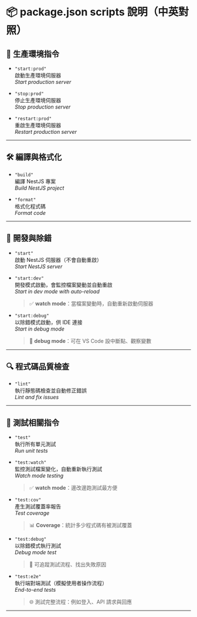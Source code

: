 # 📦 package.json scripts 說明（中英對照）

## 🚀 生產環境指令

- `"start:prod"`  
  啟動生產環境伺服器  
  _Start production server_

- `"stop:prod"`  
  停止生產環境伺服器  
  _Stop production server_

- `"restart:prod"`  
  重啟生產環境伺服器  
  _Restart production server_

---

## 🛠️ 編譯與格式化

- `"build"`  
  編譯 NestJS 專案  
  _Build NestJS project_

- `"format"`  
  格式化程式碼  
  _Format code_

---

## 🧪 開發與除錯

- `"start"`  
  啟動 NestJS 伺服器（不會自動重啟）  
  _Start NestJS server_

- `"start:dev"`  
  開發模式啟動，會監控檔案變動並自動重啟  
  _Start in dev mode with auto-reload_  
  > ✅ **watch mode**：當檔案變動時，自動重新啟動伺服器

- `"start:debug"`  
  以除錯模式啟動，供 IDE 連接  
  _Start in debug mode_  
  > 🐞 **debug mode**：可在 VS Code 設中斷點、觀察變數

---

## 🔍 程式碼品質檢查

- `"lint"`  
  執行靜態碼檢查並自動修正錯誤  
  _Lint and fix issues_

---

## 🧪 測試相關指令

- `"test"`  
  執行所有單元測試  
  _Run unit tests_

- `"test:watch"`  
  監控測試檔案變化，自動重新執行測試  
  _Watch mode testing_  
  > ✅ **watch mode**：邊改邊跑測試最方便

- `"test:cov"`  
  產生測試覆蓋率報告  
  _Test coverage_  
  > 📊 **Coverage**：統計多少程式碼有被測試覆蓋

- `"test:debug"`  
  以除錯模式執行測試  
  _Debug mode test_  
  > 🐞 可追蹤測試流程、找出失敗原因

- `"test:e2e"`  
  執行端對端測試（模擬使用者操作流程）  
  _End-to-end tests_  
  > 🌐 測試完整流程：例如登入、API 請求與回應

---
